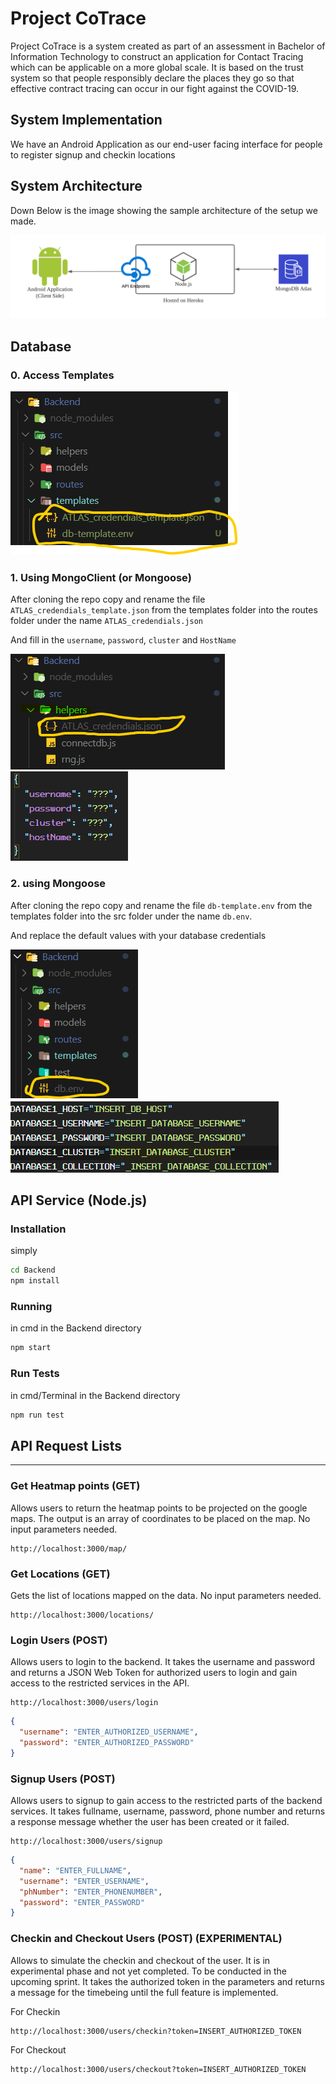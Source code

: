 # Project CoTrace

Project CoTrace is a system created as part of an assessment in Bachelor of Information Technology to construct an application for Contact Tracing which can be applicable on a more global scale. It is based on the trust system so that people responsibly declare the places they go so that effective contract tracing can occur in our fight against the COVID-19.

## System Implementation

We have an Android Application as our end-user facing interface for people to register signup
and checkin locations

## System Architecture

Down Below is the image showing the sample architecture of the setup we made.

![til](./Resource/CoTrace_Architecture.png)

## Database

### 0. Access Templates

![til2](./Resource/templates_location.png)

### 1. Using MongoClient (or Mongoose)

After cloning the repo copy and rename the file `ATLAS_credendials_template.json` from the templates folder into the routes folder under the name `ATLAS_credendials.json`

And fill in the `username`, `password`, `cluster` and `HostName`

![til2](./Resource/helpers.png) ![til2](./Resource/credentials_template_json.png)

### 2. using Mongoose

After cloning the repo copy and rename the file `db-template.env` from the templates folder into the src folder under the name `db.env`.

And replace the default values with your database credentials

![til2](./Resource/db.env.png) ![til2](./Resource/dbenv_template.png)

## API Service (Node.js)

### Installation

simply

```bash
cd Backend
npm install
```

### Running

in cmd in the Backend directory

```bash
npm start
```

### Run Tests

in cmd/Terminal in the Backend directory

```bash
npm run test
```

## API Request Lists

---

### Get Heatmap points (GET)

Allows users to return the heatmap points to be projected on the google maps. The output is an array of coordinates to be placed on the map. No input parameters needed.

```url
http://localhost:3000/map/
```

### Get Locations (GET)

Gets the list of locations mapped on the data. No input parameters needed.

```url
http://localhost:3000/locations/
```

### Login Users (POST)

Allows users to login to the backend. It takes the username and password and returns a JSON Web Token for authorized users to login and gain access to the restricted services in the API.

```url
http://localhost:3000/users/login
```

```json
{
  "username": "ENTER_AUTHORIZED_USERNAME",
  "password": "ENTER_AUTHORIZED_PASSWORD"
}
```

### Signup Users (POST)

Allows users to signup to gain access to the restricted parts of the backend services. It takes fullname, username, password, phone number and returns a response message whether the user has been created or it failed.

```url
http://localhost:3000/users/signup
```

```json
{
  "name": "ENTER_FULLNAME",
  "username": "ENTER_USERNAME",
  "phNumber": "ENTER_PHONENUMBER",
  "password": "ENTER_PASSWORD"
}
```

### Checkin and Checkout Users (POST) (EXPERIMENTAL)

Allows to simulate the checkin and checkout of the user. It is in experimental phase and not yet completed. To be conducted in the upcoming sprint. It takes the authorized token in the parameters and returns a message for the timebeing until the full feature is implemented.

For Checkin

```url
http://localhost:3000/users/checkin?token=INSERT_AUTHORIZED_TOKEN
```

For Checkout

```url
http://localhost:3000/users/checkout?token=INSERT_AUTHORIZED_TOKEN
```
